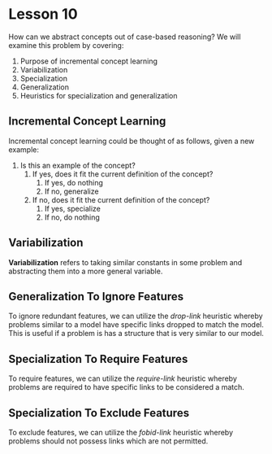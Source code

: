 # Lesson 10

How can we abstract concepts out of case-based reasoning? We will examine this problem by covering:

1. Purpose of incremental concept learning
2. Variabilization
3. Specialization
4. Generalization
5. Heuristics for specialization and generalization

## Incremental Concept Learning

Incremental concept learning could be thought of as follows, given a new example:

1. Is this an example of the concept?
   1. If yes, does it fit the current definition of the concept?
      1. If yes, do nothing
      2. If no, generalize
   2. If no, does it fit the current definition of the concept?
      1. If yes, specialize
      2. If no, do nothing

## Variabilization

**Variabilization** refers to taking similar constants in some problem and abstracting them into a more general variable.

## Generalization To Ignore Features

To ignore redundant features, we can utilize the _drop-link_ heuristic whereby problems similar to a model have specific links dropped to match the model. This is useful if a problem is has a structure that is very similar to our model.

## Specialization To Require Features

To require features, we can utilize the _require-link_ heuristic whereby problems are required to have specific links to be considered a match.

## Specialization To Exclude Features

To exclude features, we can utilize the _fobid-link_ heuristic whereby problems should not possess links which are not permitted.
